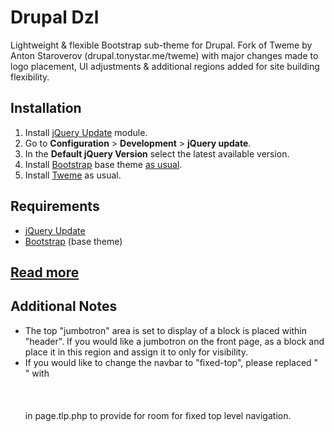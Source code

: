 Drupal Dzl
============

Lightweight & flexible Bootstrap sub-theme for Drupal. Fork of Tweme by Anton Staroverov (drupal.tonystar.me/tweme) with major changes made to logo placement, UI adjustments & additional regions added for site building flexibility.


Installation
------------

1. Install [jQuery Update](https://www.drupal.org/project/jquery_update) module.
2. Go to **Configuration** > **Development** > **jQuery update**.
3. In the **Default jQuery Version** select the latest available version.
4. Install [Bootstrap](https://www.drupal.org/project/bootstrap) base theme [as usual](https://www.drupal.org/getting-started/install-contrib/themes).
5. Install [Tweme](https://www.drupal.org/project/tweme) as usual.


Requirements
------------

* [jQuery Update](https://www.drupal.org/project/jquery_update)
* [Bootstrap](https://www.drupal.org/project/bootstrap) (base theme)

## [Read more](https://drupal.tonystar.me/tweme#main)


Additional Notes
------------

* The top "jumbotron" area is set to display of a block is placed within "header". If you would like a jumbotron on the front page, as a block and place it in this region and assign it to <front> only for visibility. 
* If you would like to change the navbar to "fixed-top", please replaced "<section class="logo">" with <section class="logo" style="margin-top:51px;"> in page.tlp.php to provide for room for fixed top level navigation. 
